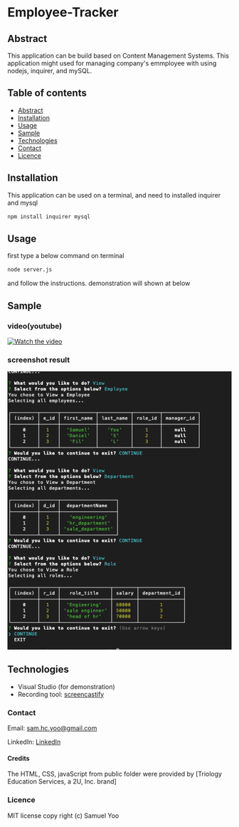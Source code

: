# Employee-Tracker

## Abstract
This application can be build based on Content Management Systems. This application might used for managing company's emmployee with using nodejs, inquirer, and mySQL.

## Table of contents
* [Abstract](#Abstract)
* [Installation](#Installation)
* [Usage](#Usage)
* [Sample](#Sample)
* [Technologies](#Technologies)
* [Contact](#Contact)
* [Licence](#Licence)

## Installation

This application can be used on a terminal, and need to installed inquirer and mysql

```sh
npm install inquirer mysql

```



## Usage
 
first type a below command on terminal

```sh
node server.js

```
and follow the instructions.
demonstration will shown at below



## Sample

### video(youtube)
[![Watch the video](https://img.youtube.com/vi/em-8Mo4WIXU/0.jpg)](https://youtu.be/em-8Mo4WIXU)

### screenshot result
![sample](Assets/demo_ems.png)


## Technologies

* Visual Studio (for demonstration)
* Recording tool: [screencastify](https://www.screencastify.com/)



### Contact
Email: sam.hc.yoo@gmail.com

LinkedIn: [LinkedIn](https://www.linkedin.com/in/samuel-hc-yoo)

#### Credits
The HTML, CSS, javaScript from public folder were provided by [Triology Education Services, a 2U, Inc. brand]

### Licence
MIT license
copy right (c) Samuel Yoo